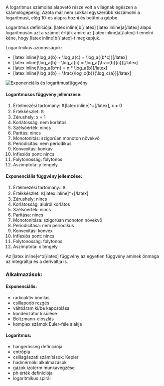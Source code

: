 A logaritmus számolás alapvető része volt a világnak egészen a számológépekig. Azóta már nem sokkal egyszerűbb kiszámolni a logaritmust, elég 10-es alapra hozni és beütni a gépbe.

Logaritmus definíciója: [latex inline]b[/latex] [latex inline]a[/latex] alapú logaritmusán azt a számot értjük amire az [latex inline]a[/latex]-t emelni kéne, hogy [latex inline]b[/latex]-t megkapjuk.

Logaritmikus azonosságok:

 - [latex inline]\log_a{b} + \log_a{c} = \log_a{(b*c)}[/latex]
 - [latex inline]\log_a{b} - \log_a{c} = \log_a{\frac{b}{c}}[/latex]
 - [latex inline]\log_a{b^n} = n * \log_a{b}[/latex]
 - [latex inline]\log_a{b} = \frac{\log_c{b}}{\log_c{a}}[/latex]

![Exponenciális és logaritmusfüggvény](http://i.imgur.com/sZpeWmV.png)

#### Logaritmusos függvény jellemzése:
1. Értelmezési tartomány: ℝ[latex inline]^+[/latex], x ≠ 0
2. Értékkészlet: ℝ
3. Zérushely: x = 1
4. Korlátosság: nem korlátos
5. Szélsőérték: nincs
6. Paritás: nincs
7. Monotonitás: szigorúan monoton növekvő
8. Periodicitás: nem periodikus
9. Konvexitás: konkáv
10. Inflexiós pont: nincs
11. Folytonosság: folytonos
12. Aszimptota: y tengely

#### Exponenciális függvény jellemzése:
1. Értelmezési tartomány.: ℝ
2. Értékkészlet: ℝ[latex inline]^+[/latex]
3. Zérushely: nincs
4. Korlátosság: alulról korlátos
5. Szélsőérték: nincs
6. Paritása: nincs
7. Monotonitása: szigorúan monoton növekvő
8. Periodicitása: nem periodikus
9. Konvexitás: konvex
10. Inflexiós pont: nincs
11. Folytonosság: folytonos
12. Aszimptota: x tengely

Az [latex inline]e^x[/latex] függvény az egyetlen függvény aminek önmaga az integráltja és a deriváltja is.

### Alkalmazások:

#### Exponenciális:

 - radioaktív bomlás
 - csillapodó rezgés
 - váltóáram ki/be kapcsolása
 - kondenzátor kisülése
 - Boltzmann-eloszlás
 - komplex számok Euler-féle alakja

#### Logaritmus:

 - hangerősség definíciója
 - entrópia
 - csillagászati számítások: Kepler
 - hadmérnöki alkalmazások
 - gázok izoterm munkavégzése
 - ph érték definíciója
 - logaritmikus spirál

